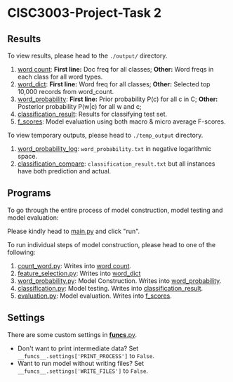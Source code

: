 # CISC3003-Project-Task 2

## Results
To view results, please head to the `./output/` directory.
1. [word count](./output/word_count.txt): **First line:** Doc freq for all classes; **Other:** Word freqs in each class for all word types.
2. [word_dict](./output/word_dict.txt): **First line:** Word freq for all classes; **Other:** Selected top 10,000 records from word_count.
3. [word_probability](./output/word_probability.txt): **First line:** Prior probability P(c) for all c in C; **Other:** Posterior probability P(w|c) for all w and c;
4. [classification_result](./output/classification_result.txt): Results for classifying test set.
5. [f_scores](./output/f_scores.txt): Model evaluation using both macro & micro average F-scores.

To view temporary outputs, please head to `./temp_output` directory.
1. [word_probability_log](./temp_output/word_probability_log.txt): `word_probability.txt` in negative logarithmic space.
2. [classification_compare](./temp_output/classification_compare.txt): `classification_result.txt` but all instances have both prediction and actual.

## Programs
To go through the entire process of model construction, model testing and model evaluation: 

Please kindly head to [main.py](main.py) and click "run". 

To run individual steps of model construction, please head to one of the following:
1. [count_word.py](./count_word.py): Writes into [word count](./output/word_count.txt).
2. [feature_selection.py](./feature_selection.py): Writes into [word_dict](./output/word_dict.txt)
3. [word_probability.py](./word_probability.py): Model Construction. Writes into  [word_probability](./output/word_probability.txt).
4. [classification.py](./classification.py): Model testing. Writes into [classification_result](./output/classification_result.txt).
5. [evaluation.py](evaluation.py): Model evaluation. Writes into [f_scores](./output/f_scores.txt).

## Settings
There are some custom settings in [__funcs__.py](__funcs__.py). 
- Don't want to print intermediate data? Set `__funcs__.settings['PRINT_PROCESS']` to `False`.
- Want to run model without writing files? Set `__funcs__.settings['WRITE_FILES']` to `False`.